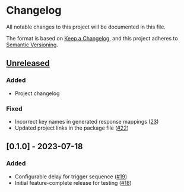 # Changelog

All notable changes to this project will be documented in this file.

The format is based on [Keep a Changelog](https://keepachangelog.com/en/1.1.0/),
and this project adheres to [Semantic Versioning](https://semver.org/spec/v2.0.0.html).

## [Unreleased]

### Added

- Project changelog

### Fixed

- Incorrect key names in generated response mappings ([23](https://github.com/robertwtucker/transformd-demo-connector/pull/23))
- Updated project links in the package file ([#22](https://github.com/robertwtucker/transformd-demo-connector/pull/22))

## [0.1.0] - 2023-07-18

### Added

- Configurable delay for trigger sequence ([#19](https://github.com/robertwtucker/transformd-demo-connector/pull/19))
- Initial feature-complete release for testing ([#18](https://github.com/robertwtucker/transformd-demo-connector/pull/18))

[unreleased]: https://github.com/robertwtucker/transformd-demo-connector/compare/v0.1.0...HEAD
